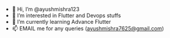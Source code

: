 - 👋 Hi, I’m @ayushmishra123
- 👀 I’m interested in Flutter and Devops stuffs
- 🌱 I’m currently learning Advance Flutter
- 📫 EMAIL me for any queries (ayushmishra7625@gmail.com)

<!---
ayushmishra123/ayushmishra123 is a ✨ special ✨ repository because its `README.md` (this file) appears on your GitHub profile.
You can click the Preview link to take a look at your changes.
--->
